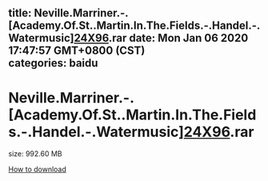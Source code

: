 
title: Neville.Marriner.-.[Academy.Of.St..Martin.In.The.Fields.-.Handel.-.Watermusic][24X96](Flac).rar
date: Mon Jan 06 2020 17:47:57 GMT+0800 (CST)    
categories: baidu
---

# Neville.Marriner.-.[Academy.Of.St..Martin.In.The.Fields.-.Handel.-.Watermusic][24X96](Flac).rar
size: 992.60 MB
 
 

[How to download](https://bpcam.bemobtrk.com/go/2ceec3aa-1ca2-46d6-b9ff-aaa5c184517c?jno=5471)